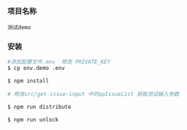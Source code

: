 
### 项目名称

    测试demo

### 安装


```bash 
#添加配置文件.env  修改 PRIVATE_KEY
$ cp env.demo .env

$ npm install
 
# 修改src/get-issue-input 中的apIssueList 获取测试输入参数

$ npm run distribute

$ npm run unlock
```